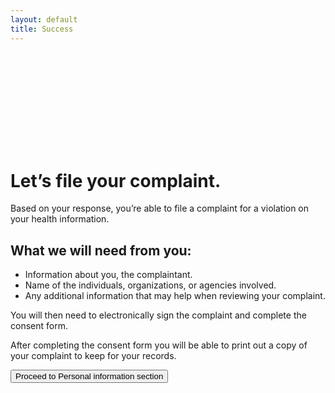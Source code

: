 ```yaml
---
layout: default
title: Success
---
```


<div class="grid-row">
    <div class="col-auto">
        <svg class="usa-icon usa-icon--size-9 text-green margin-top-1" aria-hidden="true" focusable="false" role="img">
            <use xlink:href="{{ site.baseurl }}/assets/img/sprite.svg#check_circle_outline"></use>
        </svg>
    </div>
    <div class="col-auto margin-left-1">
        <h1>Let’s file your complaint.</h1>
    </div>
</div>

Based on your response, you’re able to file a complaint for a violation on your health information. 

## What we will need from you:
- Information about you, the complaintant.
- Name of the individuals, organizations, or agencies involved.
- Any additional information that may help when reviewing your complaint.

You will then need to electronically sign the complaint and complete the consent form.

After completing the consent form you will be able to print out a copy of your complaint to keep for your records.

<button class="usa-button usa-tooltip" data-position="top" title="You've reached the end of the prototype.😁">Proceed to Personal information section</button>
